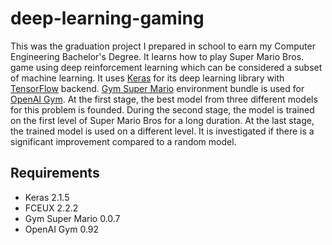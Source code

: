 # deep-learning-gaming
This was the graduation project I prepared in school to earn my Computer Engineering Bachelor's Degree. It learns how to play Super Mario Bros. game using deep reinforcement learning which can be considered a subset of machine learning. It uses [Keras](https://github.com/keras-team/keras) for its deep learning library with [TensorFlow](https://github.com/tensorflow/tensorflow) backend. [Gym Super Mario](https://github.com/ppaquette/gym-super-mario) environment bundle is used for [OpenAI Gym](https://github.com/openai/gym).
At the first stage, the best model from three different models for this problem is founded. During the second stage, the model is trained on the first level of Super Mario Bros for a long duration. At the last stage, the trained model is used on a different level. It is investigated if there is a significant improvement compared to a random model.

## Requirements
* Keras 2.1.5
* FCEUX 2.2.2 
* Gym Super Mario 0.0.7
* OpenAI Gym 0.92
